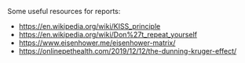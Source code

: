 Some useful resources for reports:
- https://en.wikipedia.org/wiki/KISS_principle
- https://en.wikipedia.org/wiki/Don%27t_repeat_yourself
- https://www.eisenhower.me/eisenhower-matrix/
- https://onlinepethealth.com/2019/12/12/the-dunning-kruger-effect/
